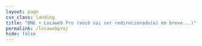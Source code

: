 ```yaml
---
layout: page
css_class: landing
title: "DNE + Locaweb Pro (você vai ser redirecionado(a) em breve...)"
permalink: /locawebpro/
hide: false
---
```


<meta http-equiv="refresh" content="4; URL='http://pro.locaweb.com.br'"/>
